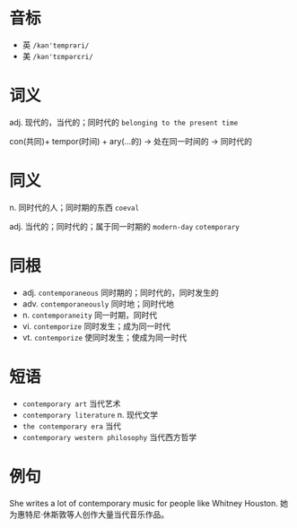# 音标

- 英 `/kən'temprəri/`
- 美 `/kən'tɛmpərɛri/`

# 词义

adj. 现代的，当代的；同时代的
`belonging to the present time`



con(共同)+ tempor(时间) + ary(…的) → 处在同一时间的 → 同时代的

# 同义

n. 同时代的人；同时期的东西
`coeval`

adj. 当代的；同时代的；属于同一时期的
`modern-day` `cotemporary`

# 同根

- adj. `contemporaneous` 同时期的；同时代的，同时发生的
- adv. `contemporaneously` 同时地；同时代地
- n. `contemporaneity` 同一时期，同时代
- vi. `contemporize` 同时发生；成为同一时代
- vt. `contemporize` 使同时发生；使成为同一时代

# 短语

- `contemporary art` 当代艺术
- `contemporary literature` n. 现代文学
- `the contemporary era` 当代
- `contemporary western philosophy` 当代西方哲学

# 例句

She writes a lot of contemporary music for people like Whitney Houston.
她为惠特尼·休斯敦等人创作大量当代音乐作品。


